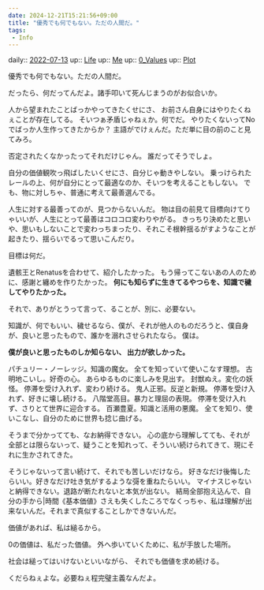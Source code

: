 ```yaml
---
date: 2024-12-21T15:21:56+09:00
title: "優秀でも何でもない。ただの人間だ。"
tags:
 - Info
---
```


daily:: [2022-07-13](Daily_Note/2022-07-13.md)
up:: [Life](../Bar/Novel/Chaos/Life.md)
up:: [Me](../Bar/Novel/Chaos/Me.md)
up:: [0_Values](../Bar/Novel/Nacaria/0_Values.md)
up:: [Plot](../Bar/Novel/Chaos/Plot.md)

優秀でも何でもない。ただの人間だ。

だったら、何だってんだよ。諸手叩いて死んじまうのがお似合いか。

人から望まれたことばっかやってきたくせにさ、
お前さん自身にはやりたくねぇことが存在してる。
そいつぁ矛盾じゃねぇか。何でだ。
やりたくないってNoでばっか人生作ってきたからか？
主語がでけぇんだ。ただ単に目の前のこと見てみろ。

否定されたくなかったってそれだけじゃん。
誰だってそうでしょ。

自分の価値観吹っ飛ばしたいくせにさ、自分じゃ動きやしない。
乗っけられたレールの上、何が自分にとって最適なのか、そいつを考えることもしない。
でも、物に対しちゃ、普通に考えて最善選んでる。

人生に対する最善ってのが、見つからないんだ。
物は目の前見て目標向けてりゃいいが、人生にとって最善はコロコロ変わりやがる。
きっちり決めたと思いや、思いもしないことで変わっちまったり、それこそ根幹揺るがすようなことが起きたり、揺らいでるって思いこんだり。

目標は何だ。

遺骸王とRenatusを合わせて、紹介したかった。
もう帰ってこないあの人のために、感謝と纏めを作りたかった。
**何にも知らずに生きてるやつらを、知識で穢してやりたかった。**

それで、ありがとうって言って、ることが、別に、必要ない。

知識が、何でもいい、穢せるなら、僕が、それが他人のものだろうと、僕自身が、良いと思ったもので、誰かを溺れさせられたなら。
僕は。

**僕が良いと思ったものしか知らない、
出力が欲しかった。**

パチュリー・ノーレッジ。知識の魔女。
	全てを知っていて使いこなす理想。
古明地こいし。好奇の心。
	あらゆるものに楽しみを見出す。
封獣ぬえ。変化の妖怪。
	停滞を受け入れず、変わり続ける。
鬼人正邪。反逆と新規。
	停滞を受け入れず、好きに壊し続ける。
八階堂高目。暴力と理屈の表現。
	停滞を受け入れず、さりとて世界に迎合する。
百瀬豊夏。知識と活用の悪魔。
	全てを知り、使いこなし、自分のために世界も捻じ曲げる。


そうまで分かってても、なお納得できない。
心の底から理解してても、それが全部とは限らないって、疑うことを知れって、そういい続けられてきて、現にそれに生かされてきた。

そうじゃないって言い続けて、それでも苦しいだけなら。
好きなだけ後悔したらいい。好きなだけ吐き気がするような彁を重ねたらいい。
マイナスじゃないと納得できない。退路が断たれないと本気が出ない。
結局全部抱え込んで、自分の手から|時間《基本価値》さえも失くしたころでなくっちゃ、私は理解が出来ないんだ。それまで真似することしかできないんだ。

価値があれば、私は縋るから。

0の価値は、私だった価値。
外へ歩いていくために、私が手放した場所。

社会は縋ってはいけないといいながら、
それでも価値を求め続ける。


くだらねぇよな。必要ねぇ程完璧主義なんだよ。